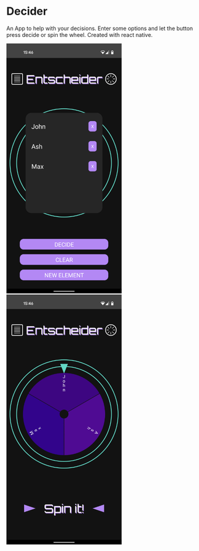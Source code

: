 # Decider

An App to help with your decisions. Enter some options and let the button press decide or spin the wheel. Created with react native.

<img src="decider_screenshots/home.png" alt="starting_screen" width="300" />

<img src="decider_screenshots/wheel.png" alt="starting_screen" width="300" />
